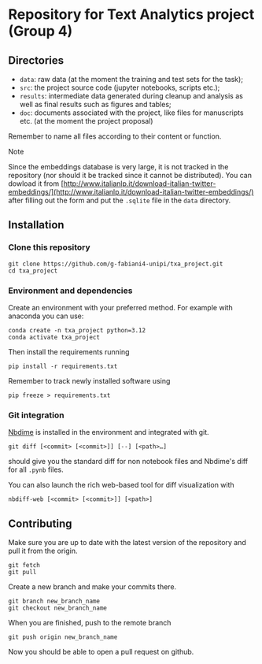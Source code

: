 # Repository for Text Analytics project (Group 4)

## Directories
- `data`: raw data (at the moment the training and test sets for the task);
- `src`: the project source code (jupyter notebooks, scripts etc.);
- `results`: intermediate data generated during cleanup and analysis as well as final results such as figures and tables;
- `doc`: documents associated with the project, like files for manuscripts etc. (at the moment the project proposal)

Remember to name all files according to their content or function.

> [!NOTE]
> Since the embeddings database is very large, it is not tracked in the repository (nor should it be tracked since it cannot be distributed). You can dowload it from [http://www.italianlp.it/download-italian-twitter-embeddings/](http://www.italianlp.it/download-italian-twitter-embeddings/) after filling out the form and put the `.sqlite` file in the `data` directory.

## Installation
### Clone this repository

```
git clone https://github.com/g-fabiani4-unipi/txa_project.git
cd txa_project
```

### Environment and dependencies
Create an environment with your preferred method. For example with anaconda you can use:
```
conda create -n txa_project python=3.12
conda activate txa_project
```

Then install the requirements running
```
pip install -r requirements.txt
```

Remember to track newly installed software using

```
pip freeze > requirements.txt
```

### Git integration
[Nbdime](https://nbdime.readthedocs.io/en/stable/) is installed in the environment and integrated with git.
```
git diff [<commit> [<commit>]] [--] [<path>…​]
```
should give you the standard diff for non notebook files and Nbdime's diff for all `.pynb` files.

You can also launch the rich web-based tool for diff visualization with
```
nbdiff-web [<commit> [<commit>]] [<path>]
```

## Contributing
Make sure you are up to date with the latest version of the repository and pull it from the origin.
```
git fetch
git pull
```

Create a new branch and make your commits there.
```
git branch new_branch_name
git checkout new_branch_name
```
When you are finished, push to the remote branch

```
git push origin new_branch_name
```

Now you should be able to open a pull request on github.
